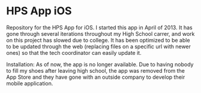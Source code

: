 # HPS App iOS
Repository for the HPS App for iOS.
I started this app in April of 2013.  It has gone through several iterations throughout my High School carrer, and work on this project
has slowed due to college.  It has been optimized to be able to be updated through the web (replacing files on a specific url with newer
ones) so that the tech coordinator can easily update it.

Installation:
As of now, the app is no longer available. Due to having nobody to fill my shoes after leaving high school, the app was removed from the App Store and they have gone with an outside company to develop their mobile application.
